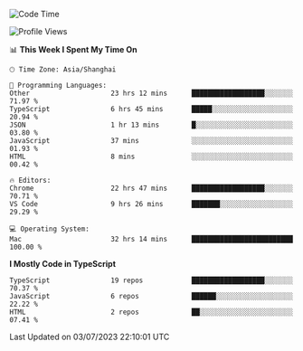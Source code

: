 <!--START_SECTION:waka-->
![Code Time](http://img.shields.io/badge/Code%20Time-4%2C736%20hrs%2050%20mins-blue)

![Profile Views](http://img.shields.io/badge/Profile%20Views-0-blue)

📊 **This Week I Spent My Time On** 

```text
🕑︎ Time Zone: Asia/Shanghai

💬 Programming Languages: 
Other                    23 hrs 12 mins      ██████████████████░░░░░░░   71.97 % 
TypeScript               6 hrs 45 mins       █████░░░░░░░░░░░░░░░░░░░░   20.94 % 
JSON                     1 hr 13 mins        █░░░░░░░░░░░░░░░░░░░░░░░░   03.80 % 
JavaScript               37 mins             ░░░░░░░░░░░░░░░░░░░░░░░░░   01.93 % 
HTML                     8 mins              ░░░░░░░░░░░░░░░░░░░░░░░░░   00.42 % 

🔥 Editors: 
Chrome                   22 hrs 47 mins      ██████████████████░░░░░░░   70.71 % 
VS Code                  9 hrs 26 mins       ███████░░░░░░░░░░░░░░░░░░   29.29 % 

💻 Operating System: 
Mac                      32 hrs 14 mins      █████████████████████████   100.00 % 
```

**I Mostly Code in TypeScript** 

```text
TypeScript               19 repos            ██████████████████░░░░░░░   70.37 % 
JavaScript               6 repos             ██████░░░░░░░░░░░░░░░░░░░   22.22 % 
HTML                     2 repos             ██░░░░░░░░░░░░░░░░░░░░░░░   07.41 % 
```




 Last Updated on 03/07/2023 22:10:01 UTC
<!--END_SECTION:waka-->
